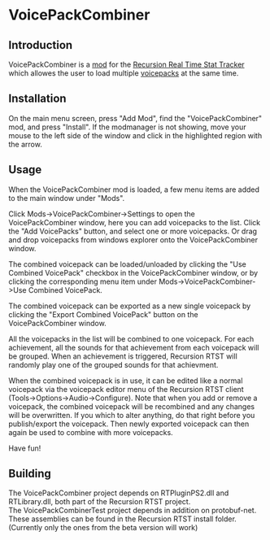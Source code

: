 # VoicePackCombiner
## Introduction
VoicePackCombiner is a [mod] for the [Recursion Real Time Stat Tracker] which allowes the user to load multiple [voicepacks] at the same time.

[mod]: <http://link_to_mod_forum_post>
[voicepacks]: <https://recursion.tk/forumdisplay.php?50-Mods>
[Recursion Real Time Stat Tracker]: <https://recursiontracker.com/>

## Installation

On the main menu screen, press "Add Mod", find the "VoicePackCombiner" mod, and press "Install". 
If the modmanager is not showing, 
move your mouse to the left side of the window and click in the highlighted region with the arrow.

## Usage
When the VoicePackCombiner mod is loaded, a few menu items are added to the main window under "Mods".  

  
Click Mods->VoicePackCombiner->Settings to open the VoicePackCombiner window, here you can add voicepacks to the list.
Click the "Add VoicePacks" button, and select one or more voicepacks. Or drag and drop voicepacks from windows explorer onto the VoicePackCombiner window.  

The combined voicepack can be loaded/unloaded by clicking the "Use Combined VoicePack" checkbox in the VoicePackCombiner window, 
or by clicking the corresponding menu item under Mods->VoicePackCombiner->Use Combined VoicePack.

The combined voicepack can be exported as a new single voicepack by clicking the "Export Combined VoicePack" button on the VoicePackCombiner window.


All the voicepacks in the list will be combined to one voicepack. 
For each achievement, all the sounds for that achievement from each voicepack will be grouped. 
When an achievement is triggered, Recursion RTST will randomly play one of the grouped sounds for that achievment.

When the combined voicepack is in use, it can be edited like a normal voicepack via the voicepack editor menu of the Recursion RTST client (Tools->Options->Audio->Configure). 
Note that when you add or remove a voicepack, the combined voicepack will be recombined and any changes will be overwritten.
If you which to alter anything, do that right before you publish/export the voicepack. Then newly exported voicepack can then again be used
to combine with more voicepacks.

Have fun!


## Building
The VoicePackCombiner project depends on RTPluginPS2.dll and RTLibrary.dll, both part of the Recursion RTST project.  
The VoicePackCombinerTest project depends in addition on protobuf-net.  
These assemblies can be found in the Recursion RTST install folder. (Currently only the ones from the beta version will work)


